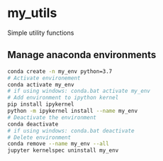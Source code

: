 # my_utils
Simple utility functions


## Manage anaconda environments
```bash
conda create -n my_env python=3.7
# Activate environement
conda activate my_env
# if using windows: conda.bat activate my_env
# Add environment to ipython kernel
pip install ipykernel
python -m ipykernel install --name my_env
# Deactivate the environment
conda deactivate
# if using windows: conda.bat deactivate
# Delete environment
conda remove --name my_env --all
jupyter kernelspec uninstall my_env
```